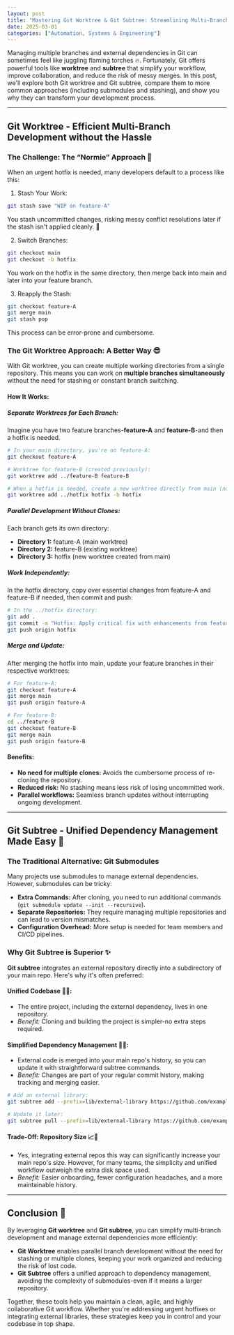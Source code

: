 ```yaml
---
layout: post
title: "Mastering Git Worktree & Git Subtree: Streamlining Multi-Branch Workflows and Dependency Management"
date: 2025-03-01
categories: ["Automation, Systems & Engineering"]
---
```


Managing multiple branches and external dependencies in Git can sometimes feel like juggling flaming torches 🔥. Fortunately, Git offers powerful tools like **worktree** and **subtree** that simplify your workflow, improve collaboration, and reduce the risk of messy merges. In this post, we'll explore both Git worktree and Git subtree, compare them to more common approaches (including submodules and stashing), and show you why they can transform your development process.

---

## Git Worktree - Efficient Multi-Branch Development without the Hassle

### The Challenge: The “Normie” Approach 🥴

When an urgent hotfix is needed, many developers default to a process like this:

1. Stash Your Work:

```bash
git stash save "WIP on feature-A"
```

You stash uncommitted changes, risking messy conflict resolutions later if the stash isn't applied cleanly. 😬

2. Switch Branches:

```bash
git checkout main
git checkout -b hotfix
```

You work on the hotfix in the same directory, then merge back into main and later into your feature branch.

3. Reapply the Stash:

```bash
git checkout feature-A
git merge main
git stash pop
```

This process can be error-prone and cumbersome.

### The Git Worktree Approach: A Better Way 😎

With Git worktree, you can create multiple working directories from a single repository. This means you can work on **multiple branches simultaneously** without the need for stashing or constant branch switching.

#### How It Works:

##### Separate Worktrees for Each Branch:

Imagine you have two feature branches-**feature-A** and **feature-B**-and then a hotfix is needed.

```bash
# In your main directory, you're on feature-A:
git checkout feature-A

# Worktree for feature-B (created previously):
git worktree add ../feature-B feature-B

# When a hotfix is needed, create a new worktree directly from main (no new clone required):
git worktree add ../hotfix hotfix -b hotfix
```

##### Parallel Development Without Clones:

Each branch gets its own directory:

- **Directory 1:** feature-A (main worktree)
- **Directory 2:** feature-B (existing worktree)
- **Directory 3:** hotfix (new worktree created from main)

##### Work Independently:

In the hotfix directory, copy over essential changes from feature-A and feature-B if needed, then commit and push:

```bash
# In the ../hotfix directory:
git add .
git commit -m "Hotfix: Apply critical fix with enhancements from feature-A & feature-B"
git push origin hotfix
```

##### Merge and Update:

After merging the hotfix into main, update your feature branches in their respective worktrees:

```bash
# For feature-A:
git checkout feature-A
git merge main
git push origin feature-A

# For feature-B:
cd ../feature-B
git checkout feature-B
git merge main
git push origin feature-B
```

#### Benefits:

- **No need for multiple clones:** Avoids the cumbersome process of re-cloning the repository.
- **Reduced risk:** No stashing means less risk of losing uncommitted work.
- **Parallel workflows:** Seamless branch updates without interrupting ongoing development.

---

## Git Subtree - Unified Dependency Management Made Easy 📂

### The Traditional Alternative: Git Submodules

Many projects use submodules to manage external dependencies. However, submodules can be tricky:

- **Extra Commands:** After cloning, you need to run additional commands (`git submodule update --init --recursive`).
- **Separate Repositories:** They require managing multiple repositories and can lead to version mismatches.
- **Configuration Overhead:** More setup is needed for team members and CI/CD pipelines.

### Why Git Subtree is Superior ✨

**Git subtree** integrates an external repository directly into a subdirectory of your main repo. Here's why it's often preferred:

#### Unified Codebase 📂🤝:
  - The entire project, including the external dependency, lives in one repository.
  - _Benefit:_ Cloning and building the project is simpler-no extra steps required.

#### Simplified Dependency Management 🔄✅:
  - External code is merged into your main repo's history, so you can update it with straightforward subtree commands.
  - _Benefit:_ Changes are part of your regular commit history, making tracking and merging easier.

  ```bash
  # Add an external library:
  git subtree add --prefix=lib/external-library https://github.com/example/external-library.git main --squash

  # Update it later:
  git subtree pull --prefix=lib/external-library https://github.com/example/external-library.git main --squash
  ```

#### Trade-Off: Repository Size 📈💾
  - Yes, integrating external repos this way can significantly increase your main repo's size. However, for many teams, the simplicity and unified workflow outweigh the extra disk space used.
  - _Benefit:_ Easier onboarding, fewer configuration headaches, and a more maintainable history.

---

## Conclusion 🎉

By leveraging **Git worktree** and **Git subtree**, you can simplify multi-branch development and manage external dependencies more efficiently:

- **Git Worktree** enables parallel branch development without the need for stashing or multiple clones, keeping your work organized and reducing the risk of lost code.
- **Git Subtree** offers a unified approach to dependency management, avoiding the complexity of submodules-even if it means a larger repository.

Together, these tools help you maintain a clean, agile, and highly collaborative Git workflow. Whether you're addressing urgent hotfixes or integrating external libraries, these strategies keep you in control and your codebase in top shape.

